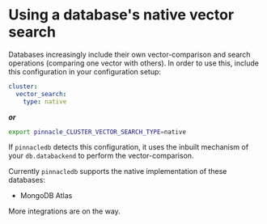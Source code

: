 # Using a database's native vector search

Databases increasingly include their own vector-comparison and search operations 
(comparing one vector with others). In order to use this, include 
this configuration in your configuration setup:

```yaml
cluster:
  vector_search:
    type: native
```

***or***

```bash
export pinnacle_CLUSTER_VECTOR_SEARCH_TYPE=native
```

If `pinnacledb` detects this configuration, it uses the inbuilt mechanism 
of your `db.databackend` to perform the vector-comparison.

Currently `pinnacledb` supports the native implementation of these databases:

- MongoDB Atlas

More integrations are on the way.